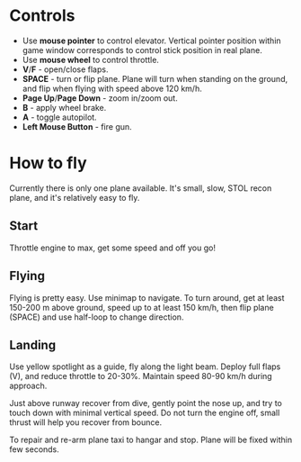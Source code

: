 # Controls #

  * Use **mouse pointer** to control elevator. Vertical pointer position within game window corresponds to control stick position in real plane.
  * Use **mouse wheel** to control throttle.
  * **V**/**F** - open/close flaps.
  * **SPACE** - turn or flip plane. Plane will turn when standing on the ground, and flip when flying with speed above 120 km/h.
  * **Page Up**/**Page Down** - zoom in/zoom out.
  * **B** - apply wheel brake.
  * **A** - toggle autopilot.
  * **Left Mouse Button** - fire gun.

# How to fly #

Currently there is only one plane available. It's small, slow, STOL recon plane, and it's relatively easy to fly.

## Start ##

Throttle engine to max, get some speed and off you go!

## Flying ##

Flying is pretty easy. Use minimap to navigate. To turn around, get at least 150-200 m above ground, speed up to at least 150 km/h, then flip plane (SPACE) and use half-loop to change direction.

## Landing ##

Use yellow spotlight as a guide, fly along the light beam. Deploy full flaps (V), and reduce throttle to 20-30%. Maintain speed 80-90 km/h during approach.

Just above runway recover from dive, gently point the nose up, and try to touch down with minimal vertical speed. Do not turn the engine off, small thrust will help you recover from bounce.

To repair and re-arm plane taxi to hangar and stop. Plane will be fixed within few seconds.